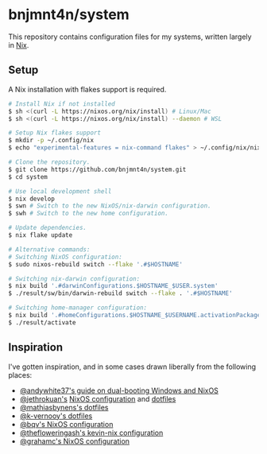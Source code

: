 # bnjmnt4n/system

This repository contains configuration files for my systems, written largely in [Nix][nixos].

## Setup

A Nix installation with flakes support is required.

```sh
# Install Nix if not installed
$ sh <(curl -L https://nixos.org/nix/install) # Linux/Mac
$ sh <(curl -L https://nixos.org/nix/install) --daemon # WSL

# Setup Nix flakes support
$ mkdir -p ~/.config/nix
$ echo "experimental-features = nix-command flakes" > ~/.config/nix/nix.conf

# Clone the repository.
$ git clone https://github.com/bnjmnt4n/system.git
$ cd system

# Use local development shell
$ nix develop
$ swn # Switch to the new NixOS/nix-darwin configuration.
$ swh # Switch to the new home configuration.

# Update dependencies.
$ nix flake update

# Alternative commands:
# Switching NixOS configuration:
$ sudo nixos-rebuild switch --flake '.#$HOSTNAME'

# Switching nix-darwin configuration:
$ nix build '.#darwinConfigurations.$HOSTNAME_$USER.system'
$ ./result/sw/bin/darwin-rebuild switch --flake . '.#$HOSTNAME'

# Switching home-manager configuration:
$ nix build '.#homeConfigurations.$HOSTNAME_$USERNAME.activationPackage'
$ ./result/activate
```

## Inspiration

I've gotten inspiration, and in some cases drawn liberally from the following places:

- [@andywhite37's guide on dual-booting Windows and NixOS][andywhite37/dual-boot]
- [@jethrokuan's][jethrokuan] [NixOS configuration][jethrokuan/nix-config] and [dotfiles][jethrokuan/dots]
- [@mathiasbynens's dotfiles][mathiasbynens/dotfiles]
- [@k-vernooy's dotfiles][k-vernooy/dotfiles]
- [@bqv's NixOS configuration][bqv/nixrc]
- [@thefloweringash's kevin-nix configuration][thefloweringash/kevin-nix]
- [@grahamc's NixOS configuration][grahamc/nixos-config]

[nixos]: https://nixos.org/
[swaywm]: https://swaywm.org/
[neovim]: https://neovim.io/
[andywhite37/dual-boot]: https://github.com/andywhite37/nixos/blob/9a3c13be14d3de4104322bb09efbf74245acffbd/DUAL_BOOT_WINDOWS_GUIDE.md
[jethrokuan]: https://github.com/jethrokuan
[jethrokuan/nix-config]: https://github.com/jethrokuan/nix-config
[jethrokuan/dots]: https://github.com/jethrokuan/dots
[mathiasbynens/dotfiles]: https://github.com/mathiasbynens/dotfiles
[k-vernooy/dotfiles]: https://github.com/k-vernooy/dotfiles
[bqv/nixrc]: https://github.com/bqv/nixrc
[thefloweringash/kevin-nix]: https://github.com/thefloweringash/kevin-nix
[grahamc/nixos-config]: https://github.com/grahamc/nixos-config
